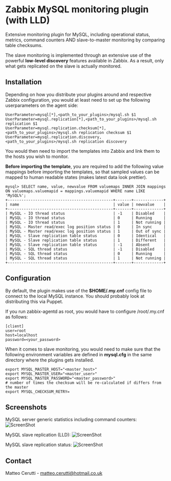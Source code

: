 # Zabbix MySQL monitoring plugin (with LLD)

Extensive monitoring plugin for MySQL, including operational status, metrics, command counters AND slave-to-master monitoring by comparing table checksums.

The slave monitoring is implemented through an extensive use of the powerful **low-level discovery** features available in Zabbix. As a result, only what gets replicated on the slave is actually monitored.

## Installation
Depending on how you distribute your plugins around and respective Zabbix configuration, you would at least need to set up the following userparameters on the agent side:

```
UserParameter=mysql[*],<path_to_your_plugins>/mysql.sh $1
UserParameter=mysql.replication[*],<path_to_your_plugins>/mysql.sh replication $1
UserParameter=mysql.replication.checksum[*],<path_to_your_plugins>/mysql.sh replication checksum $1
UserParameter=mysql.replication.discovery,<path_to_your_plugins>/mysql.sh replication discovery
```

You would then need to import the templates into Zabbix and link them to the hosts you wish to monitor.

**Before importing the template**, you are required to add the following value mappings before importing the templates, so that sampled values can be mapped to human readable states (makes latest data look prettier).

```
mysql> SELECT name, value, newvalue FROM valuemaps INNER JOIN mappings ON valuemaps.valuemapid = mappings.valuemapid WHERE name LIKE 'MySQL%';
+----------------------------------------------+-------+-------------+
| name                                         | value | newvalue    |
+----------------------------------------------+-------+-------------+
| MySQL - IO thread status                     | -1    | Disabled    |
| MySQL - IO thread status                     | 0     | Running     |
| MySQL - IO thread status                     | 1     | Not running |
| MySQL - Master read/exec log position status | 0     | In sync     |
| MySQL - Master read/exec log position status | 1     | Out of sync |
| MySQL - Slave replication table status       | 0     | Identical   |
| MySQL - Slave replication table status       | 1     | Different   |
| MySQL - Slave replication table status       | -1    | Absent      |
| MySQL - SQL thread status                    | -1    | Disabled    |
| MySQL - SQL thread status                    | 0     | Running     |
| MySQL - SQL thread status                    | 1     | Not running |
+----------------------------------------------+-------+-------------+
```

## Configuration
By default, the plugin makes use of the **$HOME/.my.cnf** config file to connect to the local MySQL instance. You should probably look at distributing this via Puppet.

If you run zabbix-agentd as root, you would have to configure /root/.my.cnf as follows:

```
[client]
user=root
host=localhost
password=<your_password>
```

When it comes to slave monitoring, you would need to make sure that the following environment variables are defined in **mysql.cfg** in the same directory where the plugins gets installed.

```
export MYSQL_MASTER_HOST="<master_host>"
export MYSQL_MASTER_USER="<master_user>"
export MYSQL_MASTER_PASSWORD="<master_password>"
# number of times the checksum will be re-calculated if differs from the master
export MYSQL_CHECKSUM_RETRY=
```

## Screenshots
MySQL server generic statistics including command counters:
![ScreenShot](https://raw.github.com/m4ce/zabbix-mysql/master/screenshots/zabbix-mysql-latest_data1.png)

MySQL slave replication (LLD):
![ScreenShot](https://raw.github.com/m4ce/zabbix-mysql/master/screenshots/zabbix-mysql-latest_data2.png)

MySQL slave replication status:
![ScreenShot](https://raw.github.com/m4ce/zabbix-mysql/master/screenshots/zabbix-mysql-latest_data3.png)

## Contact
Matteo Cerutti - matteo.cerutti@hotmail.co.uk
